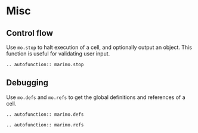 # Misc

## Control flow
Use `mo.stop` to halt execution of a cell, and optionally output an object.
This function is useful for validating user input.

```{eval-rst}
.. autofunction:: marimo.stop
```

## Debugging
Use `mo.defs` and `mo.refs` to get the global definitions and references of
a cell.

```{eval-rst}
.. autofunction:: marimo.defs
```

```{eval-rst}
.. autofunction:: marimo.refs
```
